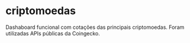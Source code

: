 # criptomoedas
Dashaboard funcional com cotações das principais criptomoedas. Foram utilizadas APIs públicas da Coingecko.

